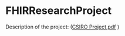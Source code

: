 # FHIRResearchProject

Description of the project: ([CSIRO Project.pdf](https://github.com/stephieandrade/FHIRResearchProject/files/8797956/CSIRO.Project.pdf)
)
